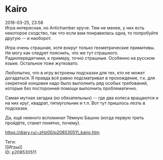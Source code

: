 Kairo
======

   
 2016-03-25, 23:58   
  Игра интересная, но Antichamber круче. Тем не менее, у них есть некоторое сходство, так что если вам понравилась одна, то попробуйте другую -- и наоборот.   
   
 Игра очень страшная, хотя вокруг только геометрические примитивы. Не могу как следует пояснить, что же тут страшного. Радиопередатчики, к примеру, точно страшные. Особенно на русском языке. Остальное тоже жутковато.   
   
 Любопытно, что в игру встроены подсказки для тех, кто не может догадаться. Я правда всё равно подсматривал в прохождение, т.к. для секретной концовки надо было выполнить ряд особых требований, которые без посторонней помощи выполнить проблематично.   
   
 Самая мутная загадка (из обязательных) -- где два колеса вращаются и на них круг, квадрат, пятиугольник и т.п. Вот тут пришлось лезть в подсказки.   
   
 Да, ещё немного вспоминал Тёмную Башню (когда первую треть пройдёте, станет понятно, почему).   
    
 <https://diary.ru/~zHz00/p208530511_kairo.htm>   
   
 Теги:   
 [[Игры]]   
 ID: p208530511